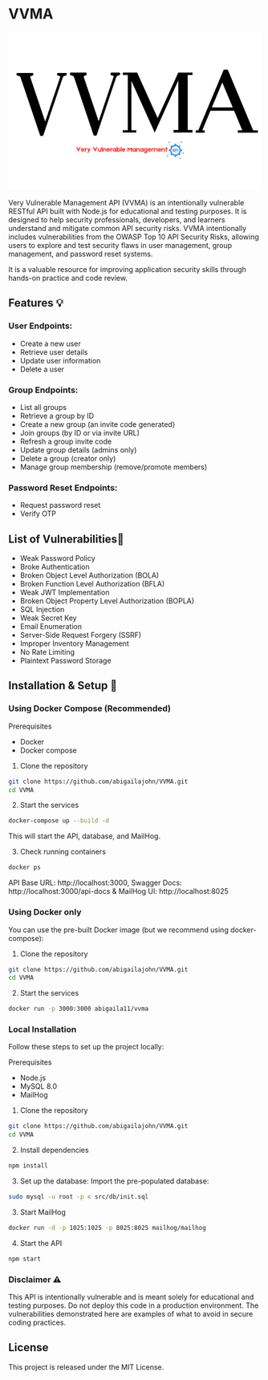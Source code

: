 # VVMA
<p align="center">
<img src="vvma.png" >
</p>

Very Vulnerable Management API (VVMA) is an intentionally vulnerable RESTful API built with Node.js for educational and testing purposes. It is designed to help security professionals, developers, and learners understand and mitigate common API security risks. VVMA intentionally includes vulnerabilities from the OWASP Top 10 API Security Risks, allowing users to explore and test security flaws in user management, group management, and password reset systems.

It is a valuable resource for improving application security skills through hands-on practice and code review.

## Features 💡
### User Endpoints:
- Create a new user
- Retrieve user details
- Update user information
- Delete a user

### Group Endpoints:
- List all groups
- Retrieve a group by ID
- Create a new group (an invite code generated)
- Join groups (by ID or via invite URL)
- Refresh a group invite code
- Update group details (admins only)
- Delete a group (creator only)
- Manage group membership (remove/promote members)

### Password Reset Endpoints:
- Request password reset
- Verify OTP

## List of Vulnerabilities🐞
- Weak Password Policy
- Broke Authentication
- Broken Object Level Authorization (BOLA)
- Broken Function Level Authorization (BFLA)
- Weak JWT Implementation
- Broken Object Property Level Authorization (BOPLA)
- SQL Injection
- Weak Secret Key
- Email Enumeration
- Server-Side Request Forgery (SSRF)
- Improper Inventory Management 
- No Rate Limiting 
- Plaintext Password Storage

## Installation & Setup 🚀

### Using Docker Compose (Recommended)
Prerequisites
- Docker
- Docker compose

1. Clone the repository
```bash
git clone https://github.com/abigailajohn/VVMA.git
cd VVMA
```

2. Start the services
```bash
docker-compose up --build -d 
```
This will start the API, database, and MailHog.

3. Check running containers
```bash
docker ps
```
API Base URL: http://localhost:3000, Swagger Docs: http://localhost:3000/api-docs & MailHog UI: http://localhost:8025


### Using Docker only
You can use the pre-built Docker image (but we recommend using docker-compose):

1. Clone the repository
```bash
git clone https://github.com/abigailajohn/VVMA.git
cd VVMA
```

2. Start the services
```bash
docker run -p 3000:3000 abigaila11/vvma 
```

### Local Installation
Follow these steps to set up the project locally:

Prerequisites
- Node.js 
- MySQL 8.0 
- MailHog

1. Clone the repository
```bash
git clone https://github.com/abigailajohn/VVMA.git
cd VVMA
```

2. Install dependencies
```bash
npm install
```

3. Set up the database:
Import the pre-populated database:
   
```bash
sudo mysql -u root -p < src/db/init.sql
```

3. Start MailHog
```bash
docker run -d -p 1025:1025 -p 8025:8025 mailhog/mailhog
```

4. Start the API
```bash
npm start
```

### Disclaimer ⚠️
This API is intentionally vulnerable and is meant solely for educational and testing purposes. Do not deploy this code in a production environment. The vulnerabilities demonstrated here are examples of what to avoid in secure coding practices.

## License
This project is released under the MIT License.
